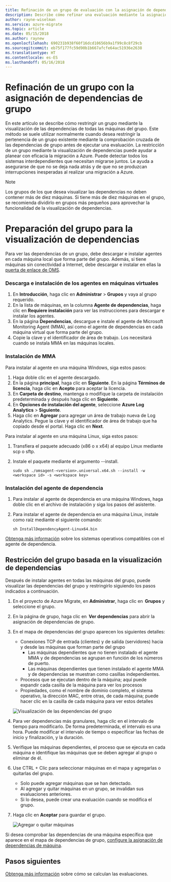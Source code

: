 ```yaml
---
title: Refinación de un grupo de evaluación con la asignación de dependencias de grupo en Azure Migrate | Microsoft Docs
description: Describe cómo refinar una evaluación mediante la asignación de dependencia de grupo en el servicio Azure Migrate.
author: rayne-wiselman
ms.service: azure-migrate
ms.topic: article
ms.date: 05/15/2018
ms.author: raynew
ms.openlocfilehash: 690231b938f60f16dcd10656b9a1f99c8c8f29cb
ms.sourcegitcommit: eb75f177fc59d90b1b667afcfe64ac51936e2638
ms.translationtype: HT
ms.contentlocale: es-ES
ms.lasthandoff: 05/16/2018
---
```

# <a name="refine-a-group-using-group-dependency-mapping"></a>Refinación de un grupo con la asignación de dependencias de grupo

En este artículo se describe cómo restringir un grupo mediante la visualización de las dependencias de todas las máquinas del grupo. Este método se suele utilizar normalmente cuando desea restringir la pertenencia de un grupo existente mediante la comprobación cruzada de las dependencias de grupo antes de ejecutar una evaluación. La restricción de un grupo mediante la visualización de dependencias puede ayudar a planear con eficacia la migración a Azure. Puede detectar todos los sistemas interdependientes que necesitan migrarse juntos. Le ayuda a asegurarse de que no se deja nada atrás y de que no se produzcan interrupciones inesperadas al realizar una migración a Azure. 


> [!NOTE]
> Los grupos de los que desea visualizar las dependencias no deben contener más de diez máquinas. Si tiene más de diez máquinas en el grupo, se recomienda dividirlo en grupos más pequeños para aprovechar la funcionalidad de la visualización de dependencias.


# <a name="prepare-the-group-for-dependency-visualization"></a>Preparación del grupo para la visualización de dependencias
Para ver las dependencias de un grupo, debe descargar e instalar agentes en cada máquina local que forma parte del grupo. Además, si tiene máquinas sin conectividad a Internet, debe descargar e instalar en ellas la [puerta de enlace de OMS](../log-analytics/log-analytics-oms-gateway.md).

### <a name="download-and-install-the-vm-agents"></a>Descarga e instalación de los agentes en máquinas virtuales
1. En **Introducción**, haga clic en **Administrar** > **Grupos** y vaya al grupo requerido.
2. En la lista de máquinas, en la columna **Agente de dependencias**, haga clic en **Requiere instalación** para ver las instrucciones para descargar e instalar los agentes.
3. En la página **Dependencias**, descargue e instale el agente de Microsoft Monitoring Agent (MMA), así como el agente de dependencias en cada máquina virtual que forma parte del grupo.
4. Copie la clave y el identificador de área de trabajo. Los necesitará cuando se instala MMA en las máquinas locales.

### <a name="install-the-mma"></a>Instalación de MMA

Para instalar al agente en una máquina Windows, siga estos pasos:

1. Haga doble clic en el agente descargado.
2. En la página **principal**, haga clic en **Siguiente**. En la página **Términos de licencia**, haga clic en **Acepto** para aceptar la licencia.
3. En **Carpeta de destino**, mantenga o modifique la carpeta de instalación predeterminada y después haga clic en **Siguiente**. 
4. En **Opciones de instalación del agente**, seleccione **Azure Log Analytics** > **Siguiente**. 
5. Haga clic en **Agregar** para agregar un área de trabajo nueva de Log Analytics. Pegue la clave y el identificador de área de trabajo que ha copiado desde el portal. Haga clic en **Next**.


Para instalar al agente en una máquina Linux, siga estos pasos:

1. Transfiera el paquete adecuado (x86 o x x64) al equipo Linux mediante scp o sftp.
2. Instale el paquete mediante el argumento --install.

    ```sudo sh ./omsagent-<version>.universal.x64.sh --install -w <workspace id> -s <workspace key>```


### <a name="install-the-dependency-agent"></a>Instalación del agente de dependencia
1. Para instalar al agente de dependencia en una máquina Windows, haga doble clic en el archivo de instalación y siga los pasos del asistente.
2. Para instalar el agente de dependencia en una máquina Linux, instale como raíz mediante el siguiente comando:

    ```sh InstallDependencyAgent-Linux64.bin```

[Obtenga más información](../monitoring/monitoring-service-map-configure.md#supported-operating-systems) sobre los sistemas operativos compatibles con el agente de dependencia. 

## <a name="refine-the-group-based-on-dependency-visualization"></a>Restricción del grupo basada en la visualización de dependencias
Después de instalar agentes en todas las máquinas del grupo, puede visualizar las dependencias del grupo y restringirlo siguiendo los pasos indicados a continuación.

1. En el proyecto de Azure Migrate, en **Administrar**, haga clic en  **Grupos** y seleccione el grupo.
2. En la página de grupo, haga clic en  **Ver dependencias** para abrir la asignación de dependencias de grupo.
3. En el mapa de dependencias del grupo aparecen los siguientes detalles:
    - Conexiones TCP de entrada (clientes) y de salida (servidores) hacia y desde las máquinas que forman parte del grupo
        - Las máquinas dependientes que no tienen instalado el agente MMA y de dependencias se agrupan en función de los números de puerto.
        - Las máquinas dependientes que tienen instalado el agente MMA y de dependencias se muestran como casillas independientes. 
    - Procesos que se ejecutan dentro de la máquina; aquí puede expandir cada casilla de la máquina para ver los procesos
    - Propiedades, como el nombre de dominio completo, el sistema operativo, la dirección MAC, entre otras, de cada máquina; puede hacer clic en la casilla de cada máquina para ver estos detalles

     ![Visualización de las dependencias del grupo](./media/how-to-create-group-dependencies/view-group-dependencies.png)

3. Para ver dependencias más granulares, haga clic en el intervalo de tiempo para modificarlo. De forma predeterminada, el intervalo es una hora. Puede modificar el intervalo de tiempo o especificar las fechas de inicio y finalización, y la duración.
4. Verifique las máquinas dependientes, el proceso que se ejecuta en cada máquina e identifique las máquinas que se deben agregar al grupo o eliminar de él.
5. Use CTRL + Clic para seleccionar máquinas en el mapa y agregarlas o quitarlas del grupo.
    - Solo puede agregar máquinas que se han detectado.
    - Al agregar y quitar máquinas en un grupo, se invalidan sus evaluaciones anteriores.
    - Si lo desea, puede crear una evaluación cuando se modifica el grupo.
5. Haga clic en **Aceptar** para guardar el grupo.

    ![Agregar o quitar máquinas](./media/how-to-create-group-dependencies/add-remove.png)

Si desea comprobar las dependencias de una máquina específica que aparece en el mapa de dependencias de grupo, [configure la asignación de dependencias de máquina](how-to-create-group-machine-dependencies.md).


## <a name="next-steps"></a>Pasos siguientes

[Obtenga más información](concepts-assessment-calculation.md) sobre cómo se calculan las evaluaciones.
